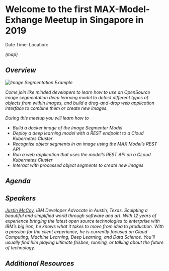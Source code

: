 # Welcome to the first MAX-Model-Exhange Meetup in Singapore in 2019
Date Time: 
Location: <address> (map)


## Overview

![Image Segmentation Example](doc/source/images/cat-image-segmentation.jpg)


Come join like minded developers to learn how to use an OpenSource image segmentation deep learning model to detect different types of objects from within images, and build a drag-and-drop web application interface to combine them or create new images. 

During this meetup you will learn how to 
* Build a docker image of the Image Segmenter Model
* Deploy a deep learning model with a REST endpoint to a Cloud Kubernetes Cluster
* Recognize object segments in an image using the MAX Model’s REST API
* Run a web application that uses the model’s REST API on a CLoud Kubernetes Cluster
* Interact with processed object segments to create new images



## Agenda


## Speakers

[Justin McCoy](https://www.linkedin.com/in/mccoyjus/), IBM Developer Advocate in Austin, Texas. Sculpting a beautiful and simplified world through software and art. With 12 years of experience bringing the latest open source technologies to enterprise with IBM’s big iron, he knows what it takes to move from idea to production. With a passion for the client experience, he is currently focused on Cloud Computing, Machine Learning, Deep Learning, and Data Science. You’ll usually find him playing ultimate frisbee, running, or talking about the future of technology.

## Additional Resources
